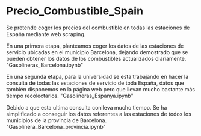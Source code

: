 # Precio_Combustible_Spain
Se pretende coger los precios del combustible en todas las estaciones de España mediante web scraping.

En una primera etapa, planteamos coger los datos de las estaciones de servicio ubicadas en el municipio Barcelona, 
dejando demostrado que se pueden obtener los datos de los combustibles actualizados diariamente. "Gasolineras_Barcelona.ipynb"

En una segunda etapa, para la universidad se esta trabajando en hacer la consulta de todas las
estaciones de servicio de toda España, datos que también disponemos en la página web pero que llevan
mucho bastante más tiempo recolectarlos. "Gasolineras_Espanya.ipynb"

Debido a que esta ultima consulta conlleva mucho tiempo. Se ha simplificado a conseguir los datos referentes
a las estaciones de todos los municipios de la provincia de Barcelona. "Gasolinera_Barcelona_provincia.ipynb"
